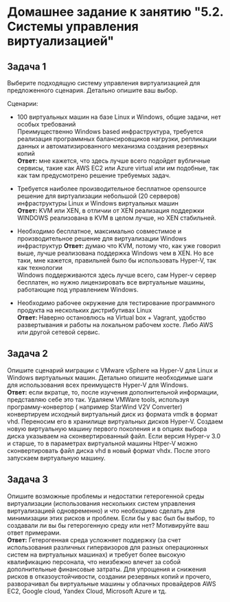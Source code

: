 # Домашнее задание к занятию "5.2. Системы управления виртуализацией"

## Задача 1 

Выберите подходящую систему управления виртуализацией для предложенного сценария. Детально опишите ваш выбор.

Сценарии:

- 100 виртуальных машин на базе Linux и Windows, общие задачи, нет особых требований  
Преимущественно Windows based инфраструктура, требуется реализация программных балансировщиков нагрузки, репликации данных и автоматизированного механизма создания резервных копий\
  **Ответ:** мне кажется, что здесь лучше всего подойдет вубличные сервисы, такие как AWS EC2 или Azure virtual или им подобные, так как там предусмотрено решение требуемых задач.  

- Требуется наиболее производительное бесплатное opensource решение для виртуализации небольшой (20 серверов) инфраструктуры Linux и Windows виртуальных машин\
  **Ответ:** KVM или XEN, в отличии от XEN реализация поддержки WINDOWS реализована в KVM в целом лучше, но XEN стабильней. 

- Необходимо бесплатное, максимально совместимое и производительное решение для виртуализации Windows инфраструктур
   **Ответ:** думаю что KVM, потому что, как уже говорил выше, лучше реализована поддержка Windows чем в XEN. Но все таки, мне кажется, правильней было бы использовать Hyper-V, так как технологии\
   Windows поддерживаются здесь лучше всего, сам Hyper-v сервер бесплатен, но нужно лицензировать все виртуальные машины, работающие под управлением Windows.  
 
- Необходимо рабочее окружение для тестирование программного продукта на нескольких дистрибутивах Linux\
   **Ответ:** Наверно остановлюсь на Virtual box + Vagrant, удобство развертывания и работы на локальном рабочем хосте. Либо AWS или другой сетевой сервис.

## Задача 2

Опишите сценарий миграции с VMware vSphere на Hyper-V для Linux и Windows виртуальных машин. Детально опишите необходимые шаги для использования всех преимуществ Hyper-V для Windows.\
   **Ответ:** если вкратце, то, после изучения дополнительной информации, представляю себе это так. Удаляем VMWare tools, используя программу-конвертор ( например StarWind V2V Converter)
   конвертируем исходный виртуальный диск из формата vmdk в формат vhd. Переносим его в хранилище виртуальных дисков Hyper-V. Создаем новую виртуальную машину первого поколения и в опциях выбора диска
   указываем на сконвертированный файл. Если версия Hyper-v 3.0 и старше, то в параметрах виртуальной машины Htper-V можно сконвертировать файл диска vhd в новый формат vhdx. После этого запускаем 
   виртуальную машину.

## Задача 3 

Опишите возможные проблемы и недостатки гетерогенной среды виртуализации (использования нескольких систем управления виртуализацией одновременно) и что необходимо сделать для минимизации этих рисков и проблем. Если бы у вас был бы выбор, то создавали ли вы бы гетерогенную среду или нет? Мотивируйте ваш ответ примерами.\
   **Ответ:** Гетерогенная среда усложняет поддержку (за счет использования различных гипервизоров для разных операционных систем на виртуальных машинах) и требует более высокую квалификацию персонала, 
   что неизбежно влечет за собой дополнительные финансовые затраты. Для упрощения и снижения рисков в отказоустойчивости, создании резервных копий и прочего, разворачивал бы виртуальные машины
   у облачных провайдеров AWS EC2, Google cloud, Yandex Cloud, Microsoft Azure и тд.
